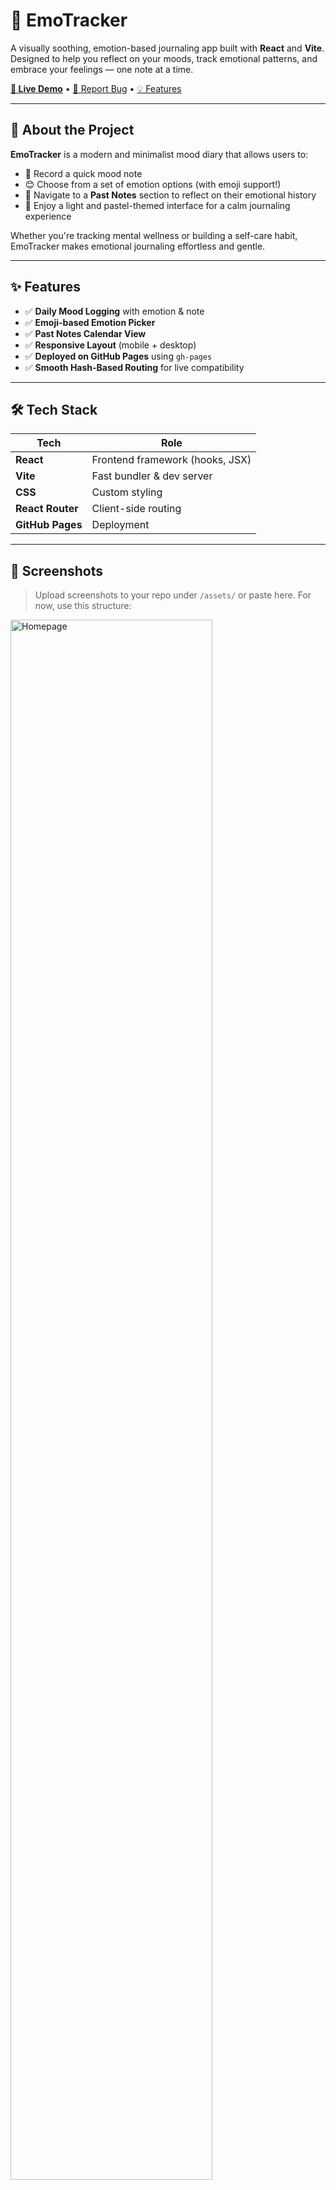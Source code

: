<h1>🌸 EmoTracker</h1>

<p>
  A visually soothing, emotion-based journaling app built with <strong>React</strong> and <strong>Vite</strong>.  
  Designed to help you reflect on your moods, track emotional patterns, and embrace your feelings — one note at a time.
</p>

<p>
  <a href="https://khushi05sharma.github.io/EmoTracker" target="_blank"><strong>🔗 Live Demo</strong></a> •
  <a href="https://github.com/khushi05sharma/EmoTracker/issues">🐞 Report Bug</a> •
  <a href="#-features">💡 Features</a>
</p>

---

## 🧠 About the Project

**EmoTracker** is a modern and minimalist mood diary that allows users to:
- 📝 Record a quick mood note
- 😊 Choose from a set of emotion options (with emoji support!)
- 📆 Navigate to a **Past Notes** section to reflect on their emotional history
- 🎨 Enjoy a light and pastel-themed interface for a calm journaling experience

Whether you're tracking mental wellness or building a self-care habit, EmoTracker makes emotional journaling effortless and gentle.

---

## ✨ Features

- ✅ **Daily Mood Logging** with emotion & note
- ✅ **Emoji-based Emotion Picker**
- ✅ **Past Notes Calendar View**
- ✅ **Responsive Layout** (mobile + desktop)
- ✅ **Deployed on GitHub Pages** using `gh-pages`
- ✅ **Smooth Hash-Based Routing** for live compatibility

---

## 🛠 Tech Stack

| Tech             | Role                              |
|------------------|-----------------------------------|
| **React**        | Frontend framework (hooks, JSX)   |
| **Vite**         | Fast bundler & dev server         |
| **CSS**          | Custom styling                    |
| **React Router** | Client-side routing               |
| **GitHub Pages** | Deployment                        |

---

## 📸 Screenshots

> Upload screenshots to your repo under `/assets/` or paste here. For now, use this structure:

<p >
  <img src="assets/homepage-preview.png" alt="Homepage" width="80%" />
  <br/>
  <em>🌼 Homepage – Log today’s emotion</em>
</p>

<p>
  <img src="assets/past-notes-preview.png" alt="Past Notes Page" width="80%" />
  <br/>
  <em>🗂 Past Notes – Review emotional entries by date</em>
</p>

---

## 🚀 Live Demo

🎯 [**Click here to try EmoTracker**](https://khushi05sharma.github.io/EmoTracker)

> Best viewed on desktop/laptop (mobile support in progress!)

---

## 💻 Getting Started (Local Setup)

Clone the repo and run locally:

```bash
git clone https://github.com/khushi05sharma/EmoTracker.git
cd EmoTracker
npm install
npm run dev
